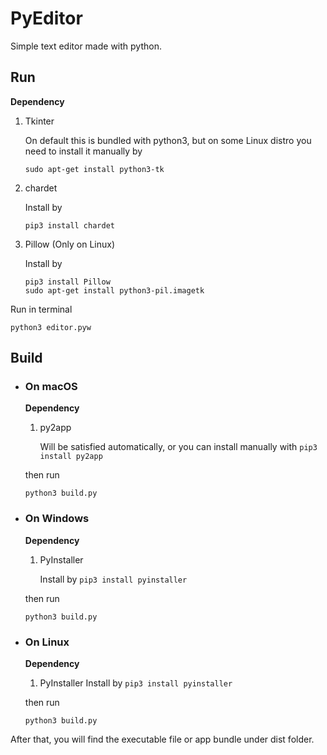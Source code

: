 # PyEditor
Simple text editor made with python.

## Run
**Dependency**
1. Tkinter

   On default this is bundled with python3, but on some Linux distro you need to install it manually by
   
   ```
   sudo apt-get install python3-tk
   ```
   
2. chardet

   Install by 
   ```
   pip3 install chardet
   ```

3. Pillow (Only on Linux)

   Install by 
   ```
   pip3 install Pillow
   sudo apt-get install python3-pil.imagetk
   ```

Run in terminal
```
python3 editor.pyw
```
## Build
- ### On macOS
  
   **Dependency**
   
   1. py2app

      Will be satisfied automatically, 
      or you can install manually with `pip3 install py2app`
   
   then run
   ```
   python3 build.py
   ```
   
- ### On Windows
   **Dependency**

   1. PyInstaller

      Install by `pip3 install pyinstaller`

   then run

   ```
   python3 build.py
   ```
   
- ### On Linux
   **Dependency**
   
   1. PyInstaller
      Install by `pip3 install pyinstaller`
      
   then run
   ```
   python3 build.py
   ```


After that, you will find the executable file or app bundle under dist folder.


